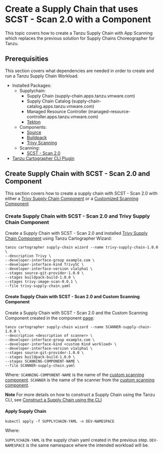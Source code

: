 # Create a Supply Chain that uses SCST - Scan 2.0 with a Component

This topic covers how to create a Tanzu Supply Chain with App Scanning which replaces the previous
solution for Supply Chains Choreographer for Tanzu.

## <a id="prerequisities"></a> Prerequisities

This section covers what dependencies are needed in order to create and run a Tanzu Supply Chain Workload.

* Installed Packages:
  * Supplychain:
    * Supply Chain (supply-chain.apps.tanzu.vmware.com)
    * Supply Chain Catalog (supply-chain-catalog.apps.tanzu.vmware.com)
    * Managed Resource Controller (managed-resource-controller.apps.tanzu.vmware.com)
    * [Tekton](../tekton/install-tekton.hbs.md)
  * Components:
    * [Source](../supply-chain/reference/catalog/about.hbs.md#source-git-provider)
    * [Buildpack](../supply-chain/reference/catalog/about.hbs.md#buildpack-build)
    * [Trivy Scanning](../supply-chain/reference/catalog/about.hbs.md#trivy-image-scan)
  * Scanning:
    * [SCST - Scan 2.0](./install-app-scanning.hbs.md)
* [Tanzu Cartographer CLI Plugin](../install-tanzu-cli.hbs.md)

## <a id="supply-chain-scan-2.0"></a> Create Supply Chain with SCST - Scan 2.0 and Component

This section covers how to create a supply chain with SCST - Scan 2.0 with either a [Trivy Supply Chain Component](./setup-supply-chain-component.md#install-trivy-sc) or a [Customized Scanning Component](./setup-supply-chain-component.md#customize-scan-component)

### <a id="scan-2.0-and-trivy"></a> Create Supply Chain with SCST - Scan 2.0 and Trivy Supply Chain Component

Create a Supply Chain with SCST - Scan 2.0 and installed [Trivy Supply Chain Component](./setup-supply-chain-component.md#install-trivy-sc) using Tanzu Cartographer Wizard:

  ```console
  tanzu cartographer supply-chain wizard --name trivy-supply-chain-1.0.0 \
  --description Trivy \
  --developer-interface-group example.com \
  --developer-interface-kind TrivySC \
  --developer-interface-version v1alpha1 \
  --stages source-git-provider-1.0.0 \
  --stages buildpack-build-1.0.0 \
  --stages trivy-image-scan-0.0.1 \
  --file trivy-supply-chain.yaml
  ```

#### <a id="scan-2.0-and-custom-scanning"></a> Create Supply Chain with SCST - Scan 2.0 and Custom Scanning Component

Create a Supply Chain with SCST - Scan 2.0 and the Custom Scanning Component created in the
component [page](./setup-supply-chain-component.md#customize-scan-component):

  ```console
  tanzu cartographer supply-chain wizard --name SCANNER-supply-chain-1.0.0 \
  --description <description of scanner> \
  --developer-interface-group example.com \
  --developer-interface-kind <custom Kind workload> \
  --developer-interface-version v1alpha1 \
  --stages source-git-provider-1.0.0 \
  --stages buildpack-build-1.0.0 \
  --stages SCANNING-COMPONENT-NAME \
  --file SCANNER-supply-chain.yaml
  ```

  Where:
  `SCANNING-COMPONENT-NAME` is the name of the [custom scanning component](./setup-supply-chain-component.md#customize-scan-component).
  `SCANNER` is the name of the scanner from the [custom scanning component](./setup-supply-chain-component.md#customize-scan-component).

**Note** For more details on how to construct a Supply Chain using the Tanzu CLI, see [Construct a Supply Chain using the CLI](../supply-chain/platform-engineering/how-to/supply-chain-authoring/construct-with-cli.hbs.md)

#### <a id="apply-supply-chain"></a> Apply Supply Chain

  ```console
  kubectl apply -f SUPPLYCHAIN-YAML -n DEV-NAMESPACE
  ```

  Where:

  `SUPPLYCHAIN-YAML` is the supply chain yaml created in the previous step.
  `DEV-NAMESPACE` is the same namespace where the intended workload will be.
